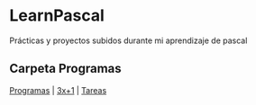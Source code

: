 # LearnPascal
Prácticas y proyectos subidos durante mi aprendizaje de pascal


## Carpeta Programas

[Programas](Programas)
	| [3x+1](Programas/3x+1.pas)
	| [Tareas](Programas/Tareas.pas)
